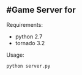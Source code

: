 #Game Server for <prj name>
---
Requirements:
* python 2.7
* tornado 3.2


Usage:
```sh
python server.py
```